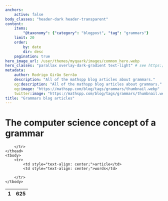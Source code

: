 ```yaml
---
anchors:
    active: false
body_classes: "header-dark header-transparent"
content:
    items:
        "@taxonomy": {"category": "blogpost", "tag": "grammars"}
    limit: 20
    order:
        by: date
        dir: desc
    pagination: true
hero_image_url: /user/themes/myquark/images/common_hero.webp
hero_classes: "parallax overlay-dark-gradient text-light" # see https://demo.getgrav.org/blog-skeleton/blog/hero-classes
metadata:
    author: Rodrigo Girão Serrão
    description: "All of the mathspp blog articles about grammars."
    og:description: "All of the mathspp blog articles about grammars."
    og:image: "https://mathspp.com/blog/tags/grammars/thumbnail.webp"
    twitter:image: "https://mathspp.com/blog/tags/grammars/thumbnail.webp"
title: "Grammars blog articles"
---
```



# The computer science concept of a grammar


<table class="stats-table">
    <thead>
        <tr>
            <th style="text-align: center;">1</th>
            <th style="text-align: center;">625</th>
            
        </tr>
    </thead>
    <tbody>
        <tr>
            <td style="text-align: center;">article</td>
            <td style="text-align: center;">words</td>
            
        </tr>
    </tbody>
</table>